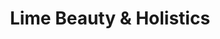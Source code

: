 ---
title: "Lime Beauty & Holistics"
url: /burnopfield/lime-beauty-und-holistics/
shop: Kosmetik
---